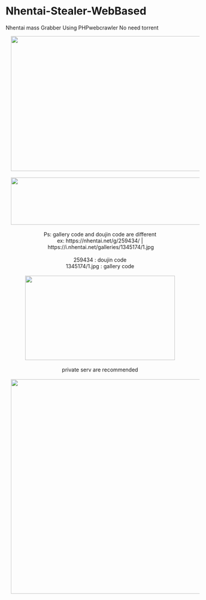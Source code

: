 # Nhentai-Stealer-WebBased
Nhentai mass Grabber Using PHPwebcrawler
No need torrent

<div class="separator" style="clear: both; text-align: center;">
<a href="https://3.bp.blogspot.com/-mXbFQOjsMZ0/XEI_FcOIsrI/AAAAAAAABNQ/UE4pNbAxyT8BbHyG-_b1DOMvH00w6ppMwCLcBGAs/s1600/Screenshot_6.jpg" imageanchor="1" style="margin-left: 1em; margin-right: 1em;"><img border="0" data-original-height="900" data-original-width="1600" height="360" src="https://3.bp.blogspot.com/-mXbFQOjsMZ0/XEI_FcOIsrI/AAAAAAAABNQ/UE4pNbAxyT8BbHyG-_b1DOMvH00w6ppMwCLcBGAs/s640/Screenshot_6.jpg" width="640" /></a></div>
<div class="separator" style="clear: both; text-align: center;">
</div>
<div class="separator" style="clear: both; text-align: center;">
<br /></div>
<div class="separator" style="clear: both; text-align: center;">
<a href="https://2.bp.blogspot.com/-oPMhj6thvPc/XEI7o2OlHGI/AAAAAAAABMk/I_-yMuNQ0LoZ4P_BlGZA7HWqzVYyawQ-gCEwYBhgL/s1600/Screenshot_4.jpg" imageanchor="1" style="margin-left: 1em; margin-right: 1em;"><img border="0" data-original-height="234" data-original-width="1175" height="126" src="https://2.bp.blogspot.com/-oPMhj6thvPc/XEI7o2OlHGI/AAAAAAAABMk/I_-yMuNQ0LoZ4P_BlGZA7HWqzVYyawQ-gCEwYBhgL/s640/Screenshot_4.jpg" width="640" /></a></div>
<div class="separator" style="clear: both; text-align: center;">
<br /></div>
<div class="separator" style="clear: both; text-align: center;">
Ps: gallery code and doujin code are different</div>
<div class="separator" style="clear: both; text-align: center;">
ex:&nbsp;https://nhentai.net/g/259434/ |&nbsp;https://i.nhentai.net/galleries/1345174/1.jpg</div>
<div class="separator" style="clear: both; text-align: center;">
<br /></div>
<div class="separator" style="clear: both; text-align: center;">
259434 : doujin code</div>
<div class="separator" style="clear: both; text-align: center;">
1345174/1.jpg : gallery code</div>
<div class="separator" style="clear: both; text-align: center;">
<br /></div>
<div class="separator" style="clear: both; text-align: center;">
<a href="https://1.bp.blogspot.com/-yjcmIbRPpFI/XEI9aSZuWkI/AAAAAAAABMw/8QNQwzwU8NMyjSf3-BlKJOPbcsaPNEMywCLcBGAs/s1600/Screenshot_5.jpg" imageanchor="1" style="margin-left: 1em; margin-right: 1em;"><img border="0" data-original-height="900" data-original-width="1600" height="225" src="https://1.bp.blogspot.com/-yjcmIbRPpFI/XEI9aSZuWkI/AAAAAAAABMw/8QNQwzwU8NMyjSf3-BlKJOPbcsaPNEMywCLcBGAs/s400/Screenshot_5.jpg" width="400" /></a></div>
<div class="separator" style="clear: both; text-align: center;">
<br /></div>
<div class="separator" style="clear: both; text-align: center;">
private serv are recommended</div>
<div class="separator" style="clear: both; text-align: center;">
<br /></div>
<div class="separator" style="clear: both; text-align: center;">
<a href="https://4.bp.blogspot.com/-wGRT4Xsiozo/XEI-JnOcNrI/AAAAAAAABNE/_b83aH0e3cAriNe0YudnFlLfKGN4obfVwCLcBGAs/s1600/weeblogo.png" imageanchor="1" style="margin-left: 1em; margin-right: 1em;"><img border="0" data-original-height="999" data-original-width="1114" height="572" src="https://4.bp.blogspot.com/-wGRT4Xsiozo/XEI-JnOcNrI/AAAAAAAABNE/_b83aH0e3cAriNe0YudnFlLfKGN4obfVwCLcBGAs/s640/weeblogo.png" width="640" /></a></div>
<div class="separator" style="clear: both; text-align: center;">
<br /></div>
